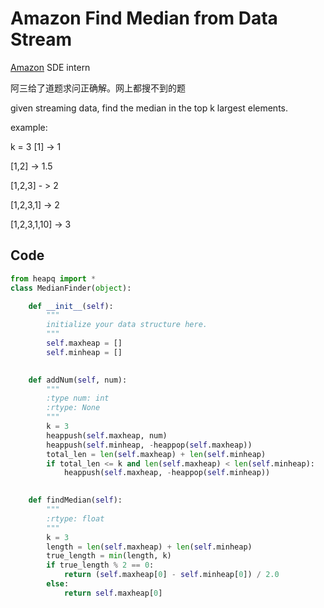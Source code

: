 # Amazon Find Median from Data Stream

[Amazon](http://www.amazon.com/b?_encoding=UTF8&tag=1p3a-guanlian-20&linkCode=ur2&linkId=89c11e2c5b86155c5422f19cca1e9880&camp=1789&creative=9325&node=5) SDE intern 

阿三给了道题求问正确解。网上都搜不到的题  

given streaming data, find the median in the top k largest elements.  

example:  

k = 3  [1] -> 1 

[1,2] -> 1.5 

[1,2,3] - > 2 

[1,2,3,1] -> 2 

[1,2,3,1,10] -> 3  



## Code

```python
from heapq import *
class MedianFinder(object):

    def __init__(self):
        """
        initialize your data structure here.
        """
        self.maxheap = []
        self.minheap = []
        

    def addNum(self, num):
        """
        :type num: int
        :rtype: None
        """
        k = 3
        heappush(self.maxheap, num)
        heappush(self.minheap, -heappop(self.maxheap))
        total_len = len(self.maxheap) + len(self.minheap)
        if total_len <= k and len(self.maxheap) < len(self.minheap):
            heappush(self.maxheap, -heappop(self.minheap))
        

    def findMedian(self):
        """
        :rtype: float
        """
        k = 3
        length = len(self.maxheap) + len(self.minheap)
        true_length = min(length, k)
        if true_length % 2 == 0:
            return (self.maxheap[0] - self.minheap[0]) / 2.0
        else:
            return self.maxheap[0]
```

